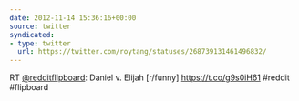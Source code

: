 ```yaml
---
date: 2012-11-14 15:36:16+00:00
source: twitter
syndicated:
- type: twitter
  url: https://twitter.com/roytang/statuses/268739131461496832/
---
```


RT [@redditflipboard](https://twitter.com/redditflipboard/): Daniel v. Elijah [r/funny] https://t.co/g9s0iH61 #reddit #flipboard